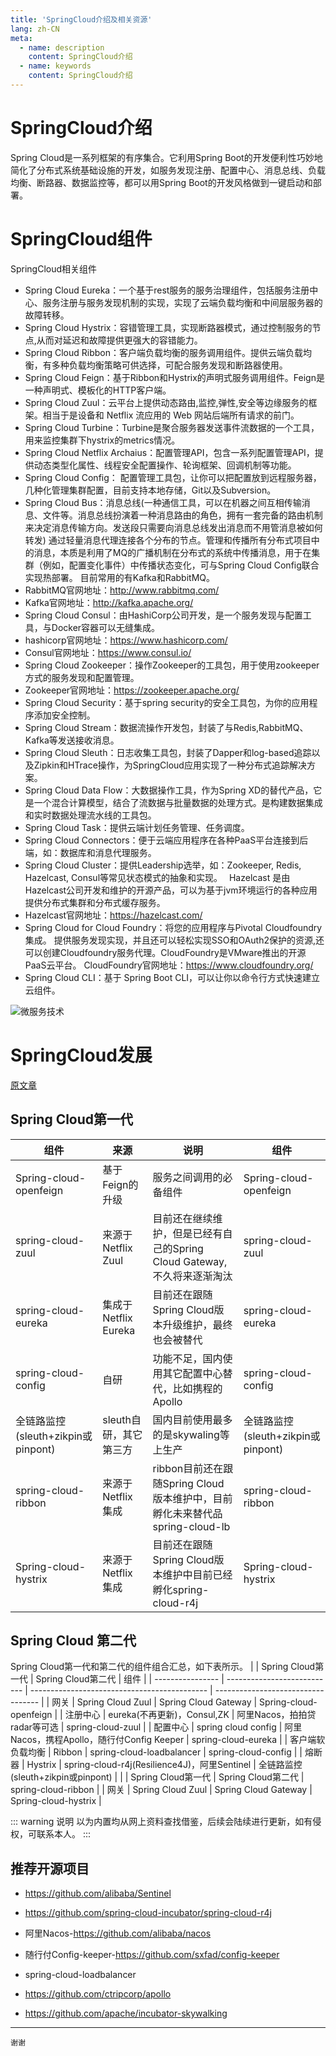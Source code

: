 ```yaml
---
title: 'SpringCloud介绍及相关资源'
lang: zh-CN
meta:
  - name: description
    content: SpringCloud介绍
  - name: keywords
    content: SpringCloud介绍
---
```

# SpringCloud介绍
Spring Cloud是一系列框架的有序集合。它利用Spring Boot的开发便利性巧妙地简化了分布式系统基础设施的开发，如服务发现注册、配置中心、消息总线、负载均衡、断路器、数据监控等，都可以用Spring Boot的开发风格做到一键启动和部署。

# SpringCloud组件
SpringCloud相关组件

* Spring Cloud Eureka：一个基于rest服务的服务治理组件，包括服务注册中心、服务注册与服务发现机制的实现，实现了云端负载均衡和中间层服务器的故障转移。
* Spring Cloud Hystrix：容错管理工具，实现断路器模式，通过控制服务的节点,从而对延迟和故障提供更强大的容错能力。
* Spring Cloud Ribbon：客户端负载均衡的服务调用组件。提供云端负载均衡，有多种负载均衡策略可供选择，可配合服务发现和断路器使用。
* Spring Cloud Feign：基于Ribbon和Hystrix的声明式服务调用组件。Feign是一种声明式、模板化的HTTP客户端。
* Spring Cloud Zuul：云平台上提供动态路由,监控,弹性,安全等边缘服务的框架。相当于是设备和 Netflix 流应用的 Web 网站后端所有请求的前门。
* Spring Cloud Turbine：Turbine是聚合服务器发送事件流数据的一个工具，用来监控集群下hystrix的metrics情况。
* Spring Cloud Netflix Archaius：配置管理API，包含一系列配置管理API，提供动态类型化属性、线程安全配置操作、轮询框架、回调机制等功能。
* Spring Cloud Config： 配置管理工具包，让你可以把配置放到远程服务器，几种化管理集群配置，目前支持本地存储，Git以及Subversion。
* Spring Cloud Bus：消息总线(一种通信工具，可以在机器之间互相传输消息、文件等。消息总线扮演着一种消息路由的角色，拥有一套完备的路由机制来决定消息传输方向。发送段只需要向消息总线发出消息而不用管消息被如何转发)
通过轻量消息代理连接各个分布的节点。管理和传播所有分布式项目中的消息，本质是利用了MQ的广播机制在分布式的系统中传播消息，用于在集群（例如，配置变化事件）中传播状态变化，可与Spring Cloud Config联合实现热部署。
目前常用的有Kafka和RabbitMQ。
* RabbitMQ官网地址：http://www.rabbitmq.com/
* Kafka官网地址：http://kafka.apache.org/
* Spring Cloud Consul：由HashiCorp公司开发，是一个服务发现与配置工具，与Docker容器可以无缝集成。
* hashicorp官网地址：https://www.hashicorp.com/
* Consul官网地址：https://www.consul.io/
* Spring Cloud Zookeeper：操作Zookeeper的工具包，用于使用zookeeper方式的服务发现和配置管理。
* Zookeeper官网地址：https://zookeeper.apache.org/
* Spring Cloud Security：基于spring security的安全工具包，为你的应用程序添加安全控制。
* Spring Cloud Stream：数据流操作开发包，封装了与Redis,RabbitMQ、Kafka等发送接收消息。
* Spring Cloud Sleuth：日志收集工具包，封装了Dapper和log-based追踪以及Zipkin和HTrace操作，为SpringCloud应用实现了一种分布式追踪解决方案。
* Spring Cloud Data Flow：大数据操作工具，作为Spring XD的替代产品，它是一个混合计算模型，结合了流数据与批量数据的处理方式。是构建数据集成和实时数据处理流水线的工具包。
* Spring Cloud Task：提供云端计划任务管理、任务调度。
* Spring Cloud Connectors：便于云端应用程序在各种PaaS平台连接到后端，如：数据库和消息代理服务。
* Spring Cloud Cluster：提供Leadership选举，如：Zookeeper, Redis, Hazelcast, Consul等常见状态模式的抽象和实现。
 Hazelcast 是由Hazelcast公司开发和维护的开源产品，可以为基于jvm环境运行的各种应用提供分布式集群和分布式缓存服务。
* Hazelcast官网地址：https://hazelcast.com/
* Spring Cloud for Cloud Foundry：将您的应用程序与Pivotal Cloudfoundry集成。 提供服务发现实现，并且还可以轻松实现SSO和OAuth2保护的资源,还可以创建Cloudfoundry服务代理。CloudFoundry是VMware推出的开源PaaS云平台。
CloudFoundry官网地址：https://www.cloudfoundry.org/
* Spring Cloud CLI：基于 Spring Boot CLI，可以让你以命令行方式快速建立云组件。

![微服务技术](https://www.lijiating.online/myblog/images/springcloud-zujian.png)

# SpringCloud发展
[原文章](http://www.springcloud.cn/view/415)
## Spring Cloud第一代

| 组件                             | 来源                 | 说明                                                                      | 组件                             |
| ---------------------------------- | ---------------------- | --------------------------------------------------------------------------- | ---------------------------------- |
| Spring-cloud-openfeign             | 基于Feign的升级   | 服务之间调用的必备组件                                           | Spring-cloud-openfeign             |
| spring-cloud-zuul                  | 来源于Netflix Zuul  | 目前还在继续维护，但是已经有自己的Spring Cloud Gateway,不久将来逐渐淘汰 | spring-cloud-zuul                  |
| spring-cloud-eureka                | 集成于Netflix Eureka | 目前还在跟随Spring Cloud版本升级维护，最终也会被替代    | spring-cloud-eureka                |
| spring-cloud-config                | 自研                 | 功能不足，国内使用其它配置中心替代，比如携程的Apollo | spring-cloud-config                |
| 全链路监控(sleuth+zikpin或pinpont) | sleuth自研，其它第三方 | 国内目前使用最多的是skywaling等上生产                         | 全链路监控(sleuth+zikpin或pinpont) |
| spring-cloud-ribbon                | 来源于Netflix集成 | ribbon目前还在跟随Spring Cloud版本维护中，目前孵化未来替代品spring-cloud-lb | spring-cloud-ribbon                |
| Spring-cloud-hystrix               | 来源于Netflix集成 | 目前还在跟随Spring Cloud版本维护中目前已经孵化spring-cloud-r4j | Spring-cloud-hystrix               |

## Spring Cloud 第二代
Spring Cloud第一代和第二代的组件组合汇总，如下表所示。
|                  | Spring Cloud第一代       | Spring Cloud第二代                        | 组件                             |
| ---------------- | --------------------------- | -------------------------------------------- | ---------------------------------- |
| 网关           | Spring Cloud Zuul           | Spring Cloud Gateway                         | Spring-cloud-openfeign             |
| 注册中心     | eureka(不再更新)，Consul,ZK | 阿里Nacos，拍拍贷radar等可选        | spring-cloud-zuul                  |
| 配置中心     | spring cloud config         | 阿里Nacos，携程Apollo，随行付Config Keeper | spring-cloud-eureka                |
| 客户端软负载均衡 | Ribbon                      | spring-cloud-loadbalancer                    | spring-cloud-config                |
| 熔断器        | Hystrix                     | spring-cloud-r4j(Resilience4J)，阿里Sentinel | 全链路监控(sleuth+zikpin或pinpont) |
|                  | Spring Cloud第一代       | Spring Cloud第二代                        | spring-cloud-ribbon                |
| 网关           | Spring Cloud Zuul           | Spring Cloud Gateway                         | Spring-cloud-hystrix               |

::: warning 说明
以为内置均从网上资料查找借鉴，后续会陆续进行更新，如有侵权，可联系本人。
:::
## 推荐开源项目
* https://github.com/alibaba/Sentinel

* https://github.com/spring-cloud-incubator/spring-cloud-r4j

* 阿里Nacos-https://github.com/alibaba/nacos

* 随行付Config-keeper-https://github.com/sxfad/config-keeper

* spring-cloud-loadbalancer

* https://github.com/ctripcorp/apollo

* https://github.com/apache/incubator-skywalking



---

`谢谢`